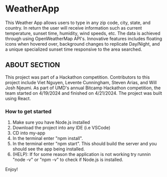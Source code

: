 
# WeatherApp
This Weather App allows users to type in any zip code, city, state, and country. In return the user will receive information such as current temperature, sunset time, humidity, wind speeds, etc.
The data is achieved through using OpenWeatherMap API's. Innovative features includes floating icons when hovered over, background changes to replicate Day/Night, and a unique specialized sunset time responsive to the area searched. 




## **ABOUT SECTION**
This project was part of a Hackathon competition. Contributors to this project include Viet Nguyen, Levente Cunningham, Steven Arias, and Will Josh Njeumi. As part of UMD's annual Bitcamp Hackathon competition, the team started on 4/19/2024 and finished on 4/21/2024. 
The project was built using React. 


### **How to get started** ###
1. Make sure you have Node.js installed 
2. Download the project into any IDE (i.e VSCode) 
3. CD into my-app
4. In the terminal enter "npm install". 
5. In the terminal enter "npm start". This should build the server and you should see the app being installed.
6. (HELP): If for some reason the application is not working try runnin "node -v" or "npm -v" to check if Node.js is installed.


Enjoy!
